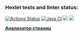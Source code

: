 ### Hexlet tests and linter status:
[![Actions Status](https://github.com/Azeend/java-project-72/workflows/hexlet-check/badge.svg)](https://github.com/Azeend/java-project-72/actions)
[![Java CI](https://github.com/Azeend/java-project-72/actions/workflows/JavaCI.yml/badge.svg)](https://github.com/Azeend/java-project-78/actions/workflows/JavaCI.yml)
<a href="https://codeclimate.com/github/Azeend/java-project-72/maintainability"><img src="https://api.codeclimate.com/v1/badges/d9485240fb3b27ea6590/maintainability" /></a>
<a href="https://codeclimate.com/github/Azeend/java-project-72/test_coverage"><img src="https://api.codeclimate.com/v1/badges/d9485240fb3b27ea6590/test_coverage" /></a>

<p><b><a href="https://hexlet-project.onrender.com/">Анализатор страниц</b><p>
